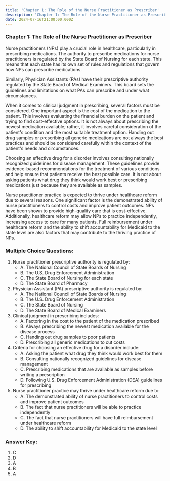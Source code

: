 ```yaml
---
title: 'Chapter 1: The Role of the Nurse Practitioner as Prescriber'
description: 'Chapter 1: The Role of the Nurse Practitioner as Prescriber'
date: 2024-07-16T21:00:00.000Z
---
```


### Chapter 1: The Role of the Nurse Practitioner as Prescriber

Nurse practitioners (NPs) play a crucial role in healthcare, particularly in prescribing medications. The authority to prescribe medications for nurse practitioners is regulated by the State Board of Nursing for each state. This means that each state has its own set of rules and regulations that govern how NPs can prescribe medications.

Similarly, Physician Assistants (PAs) have their prescriptive authority regulated by the State Board of Medical Examiners. This board sets the guidelines and limitations on what PAs can prescribe and under what circumstances.

When it comes to clinical judgment in prescribing, several factors must be considered. One important aspect is the cost of the medication to the patient. This involves evaluating the financial burden on the patient and trying to find cost-effective options. It is not always about prescribing the newest medication available; rather, it involves careful consideration of the patient's condition and the most suitable treatment option. Handing out drug samples or prescribing all generic medications are not always the best practices and should be considered carefully within the context of the patient's needs and circumstances.

Choosing an effective drug for a disorder involves consulting nationally recognized guidelines for disease management. These guidelines provide evidence-based recommendations for the treatment of various conditions and help ensure that patients receive the best possible care. It is not about asking patients what drug they think would work best or prescribing medications just because they are available as samples.

Nurse practitioner practice is expected to thrive under healthcare reform due to several reasons. One significant factor is the demonstrated ability of nurse practitioners to control costs and improve patient outcomes. NPs have been shown to provide high-quality care that is cost-effective. Additionally, healthcare reform may allow NPs to practice independently, increasing access to care for many patients. Full reimbursement under healthcare reform and the ability to shift accountability for Medicaid to the state level are also factors that may contribute to the thriving practice of NPs.

### Multiple Choice Questions:

1. Nurse practitioner prescriptive authority is regulated by:
   * A. The National Council of State Boards of Nursing
   * B. The U.S. Drug Enforcement Administration
   * C. The State Board of Nursing for each state
   * D. The State Board of Pharmacy
2. Physician Assistant (PA) prescriptive authority is regulated by:
   * A. The National Council of State Boards of Nursing
   * B. The U.S. Drug Enforcement Administration
   * C. The State Board of Nursing
   * D. The State Board of Medical Examiners
3. Clinical judgment in prescribing includes:
   * A. Factoring in the cost to the patient of the medication prescribed
   * B. Always prescribing the newest medication available for the disease process
   * C. Handing out drug samples to poor patients
   * D. Prescribing all generic medications to cut costs
4. Criteria for choosing an effective drug for a disorder include:
   * A. Asking the patient what drug they think would work best for them
   * B. Consulting nationally recognized guidelines for disease management
   * C. Prescribing medications that are available as samples before writing a prescription
   * D. Following U.S. Drug Enforcement Administration (DEA) guidelines for prescribing
5. Nurse practitioner practice may thrive under healthcare reform due to:
   * A. The demonstrated ability of nurse practitioners to control costs and improve patient outcomes
   * B. The fact that nurse practitioners will be able to practice independently
   * C. The fact that nurse practitioners will have full reimbursement under healthcare reform
   * D. The ability to shift accountability for Medicaid to the state level

### Answer Key:

1. C
2. D
3. A
4. B
5. A
